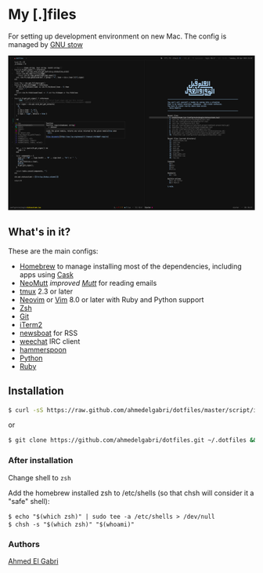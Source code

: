 # My [.]files

For setting up development environment on new Mac. The config is managed by [GNU stow](https://www.gnu.org/software/stow/)

![screenshot](https://raw.githubusercontent.com/ahmedelgabri/dotfiles/master/screenshot.png)

## What's in it?

These are the main configs:

- [Homebrew](https://brew.sh/) to manage installing most of the dependencies, including apps using [Cask](https://github.com/caskroom/homebrew-cask)
- [NeoMutt](https://www.neomutt.org/) _improved [Mutt](http://www.mutt.org/)_ for reading emails
- [tmux](http://tmux.sourceforge.net/) 2.3 or later
- [Neovim](https://neovim.io) or [Vim](http://www.vim.org/) 8.0 or later with Ruby and Python support
- [Zsh](http://www.zsh.org/)
- [Git](http://git-scm.com/)
- [iTerm2](http://www.iterm2.com/)
- [newsboat](http://newsboat.org/) for RSS
- [weechat](https://weechat.org/) IRC client
- [hammerspoon](http://www.hammerspoon.org/)
- [Python](https://www.python.org/)
- [Ruby](https://www.ruby-lang.org/)

## Installation

```sh
$ curl -sS https://raw.github.com/ahmedelgabri/dotfiles/master/script/install | sh
```
or

```sh
$ git clone https://github.com/ahmedelgabri/dotfiles.git ~/.dotfiles && cd ~/.dotfiles && make install
```

### After installation

Change shell to `zsh`

Add the homebrew installed zsh to /etc/shells (so that chsh will consider it a "safe" shell):

    $ echo "$(which zsh)" | sudo tee -a /etc/shells > /dev/null
    $ chsh -s "$(which zsh)" "$(whoami)"

### Authors

[Ahmed El Gabri](https://twitter.com/AhmedElGabri)
